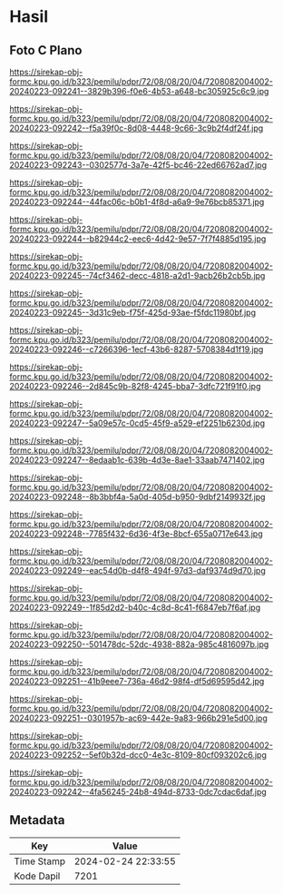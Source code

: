 # Hasil

## Foto C Plano

https://sirekap-obj-formc.kpu.go.id/b323/pemilu/pdpr/72/08/08/20/04/7208082004002-20240223-092241--3829b396-f0e6-4b53-a648-bc305925c6c9.jpg

https://sirekap-obj-formc.kpu.go.id/b323/pemilu/pdpr/72/08/08/20/04/7208082004002-20240223-092242--f5a39f0c-8d08-4448-9c66-3c9b2f4df24f.jpg

https://sirekap-obj-formc.kpu.go.id/b323/pemilu/pdpr/72/08/08/20/04/7208082004002-20240223-092243--0302577d-3a7e-42f5-bc46-22ed66762ad7.jpg

https://sirekap-obj-formc.kpu.go.id/b323/pemilu/pdpr/72/08/08/20/04/7208082004002-20240223-092244--44fac06c-b0b1-4f8d-a6a9-9e76bcb85371.jpg

https://sirekap-obj-formc.kpu.go.id/b323/pemilu/pdpr/72/08/08/20/04/7208082004002-20240223-092244--b82944c2-eec6-4d42-9e57-7f7f4885d195.jpg

https://sirekap-obj-formc.kpu.go.id/b323/pemilu/pdpr/72/08/08/20/04/7208082004002-20240223-092245--74cf3462-decc-4818-a2d1-9acb26b2cb5b.jpg

https://sirekap-obj-formc.kpu.go.id/b323/pemilu/pdpr/72/08/08/20/04/7208082004002-20240223-092245--3d31c9eb-f75f-425d-93ae-f5fdc11980bf.jpg

https://sirekap-obj-formc.kpu.go.id/b323/pemilu/pdpr/72/08/08/20/04/7208082004002-20240223-092246--c7266396-1ecf-43b6-8287-5708384d1f19.jpg

https://sirekap-obj-formc.kpu.go.id/b323/pemilu/pdpr/72/08/08/20/04/7208082004002-20240223-092246--2d845c9b-82f8-4245-bba7-3dfc721f91f0.jpg

https://sirekap-obj-formc.kpu.go.id/b323/pemilu/pdpr/72/08/08/20/04/7208082004002-20240223-092247--5a09e57c-0cd5-45f9-a529-ef2251b6230d.jpg

https://sirekap-obj-formc.kpu.go.id/b323/pemilu/pdpr/72/08/08/20/04/7208082004002-20240223-092247--8edaab1c-639b-4d3e-8ae1-33aab7471402.jpg

https://sirekap-obj-formc.kpu.go.id/b323/pemilu/pdpr/72/08/08/20/04/7208082004002-20240223-092248--8b3bbf4a-5a0d-405d-b950-9dbf2149932f.jpg

https://sirekap-obj-formc.kpu.go.id/b323/pemilu/pdpr/72/08/08/20/04/7208082004002-20240223-092248--7785f432-6d36-4f3e-8bcf-655a0717e643.jpg

https://sirekap-obj-formc.kpu.go.id/b323/pemilu/pdpr/72/08/08/20/04/7208082004002-20240223-092249--eac54d0b-d4f8-494f-97d3-daf9374d9d70.jpg

https://sirekap-obj-formc.kpu.go.id/b323/pemilu/pdpr/72/08/08/20/04/7208082004002-20240223-092249--1f85d2d2-b40c-4c8d-8c41-f6847eb7f6af.jpg

https://sirekap-obj-formc.kpu.go.id/b323/pemilu/pdpr/72/08/08/20/04/7208082004002-20240223-092250--501478dc-52dc-4938-882a-985c4816097b.jpg

https://sirekap-obj-formc.kpu.go.id/b323/pemilu/pdpr/72/08/08/20/04/7208082004002-20240223-092251--41b9eee7-736a-46d2-98f4-df5d69595d42.jpg

https://sirekap-obj-formc.kpu.go.id/b323/pemilu/pdpr/72/08/08/20/04/7208082004002-20240223-092251--0301957b-ac69-442e-9a83-966b291e5d00.jpg

https://sirekap-obj-formc.kpu.go.id/b323/pemilu/pdpr/72/08/08/20/04/7208082004002-20240223-092252--5ef0b32d-dcc0-4e3c-8109-80cf093202c6.jpg

https://sirekap-obj-formc.kpu.go.id/b323/pemilu/pdpr/72/08/08/20/04/7208082004002-20240223-092242--4fa56245-24b8-494d-8733-0dc7cdac6daf.jpg


## Metadata

| Key        | Value               |
| ---------- | ------------------- |
| Time Stamp | 2024-02-24 22:33:55 |
| Kode Dapil | 7201                |



